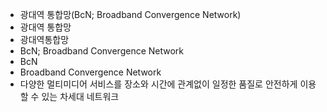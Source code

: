 - 광대역 통합망(BcN; Broadband Convergence Network)
- 광대역 통합망
- 광대역통합망
- BcN; Broadband Convergence Network
- BcN
- Broadband Convergence Network
- 다양한 멀티미디어 서비스를 장소와 시간에 관계없이 일정한 품질로 안전하게 이용할 수 있는 차세대 네트워크